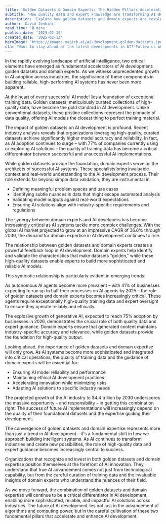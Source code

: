 ```yaml
---
title: 'Golden Datasets & Domain Experts: The Hidden Pillars Accelerating AI Development'
subtitle: 'How quality data and expert knowledge are transforming AI development'
description: 'Explore how golden datasets and domain experts are revolutionizing AI development. Learn why high-quality data and expert knowledge are becoming crucial differentiators in building successful AI systems, with industry adoption reaching new heights and market growth projections showing unprecedented opportunities.'
author: 'David Jenkins'
read_time: '8 mins'
publish_date: '2025-02-13'
created_date: '2025-02-13'
heroImage: 'https://images.magick.ai/ai-development-golden-datasets.jpg'
cta: 'Want to stay ahead of the latest developments in AI? Follow us on LinkedIn for expert insights on how golden datasets and domain expertise are shaping the future of artificial intelligence.'
---
```


In the rapidly evolving landscape of artificial intelligence, two critical elements have emerged as fundamental accelerators of AI development: golden datasets and domain experts. As we witness unprecedented growth in AI adoption across industries, the significance of these components in building reliable, high-performing AI systems has never been more apparent.

At the heart of every successful AI model lies a foundation of exceptional training data. Golden datasets, meticulously curated collections of high-quality data, have become the gold standard in AI development. Unlike conventional datasets, these pristine collections represent the pinnacle of data quality, offering AI models the closest thing to perfect training material.

The impact of golden datasets on AI development is profound. Recent industry analysis reveals that organizations leveraging high-quality, curated datasets achieve significantly higher model accuracy and reliability. In fact, as AI adoption continues to surge – with 77% of companies currently using or exploring AI solutions – the quality of training data has become a critical differentiator between successful and unsuccessful AI implementations.

While golden datasets provide the foundation, domain experts serve as the architects of successful AI systems. These specialists bring invaluable context and real-world understanding to the AI development process. Their role extends far beyond simple data validation; they are instrumental in:

- Defining meaningful problem spaces and use cases
- Identifying subtle nuances in data that might escape automated analysis
- Validating model outputs against real-world expectations
- Ensuring AI solutions align with industry-specific requirements and regulations

The synergy between domain experts and AI developers has become increasingly critical as AI systems tackle more complex challenges. With the global AI market projected to grow at an impressive CAGR of 36.6% through 2030, the demand for domain expertise in AI development continues to rise.

The relationship between golden datasets and domain experts creates a powerful feedback loop in AI development. Domain experts help identify and validate the characteristics that make datasets "golden," while these high-quality datasets enable experts to build more sophisticated and reliable AI models.

This symbiotic relationship is particularly evident in emerging trends:

As autonomous AI agents become more prevalent – with 41% of businesses expecting to run up to half their processes on AI agents by 2025 – the role of golden datasets and domain experts becomes increasingly critical. These agents require exceptionally high-quality training data and expert oversight to ensure they operate reliably and ethically.

The explosive growth of generative AI, expected to reach 75% adoption by businesses in 2026, demonstrates the crucial role of both quality data and expert guidance. Domain experts ensure that generated content maintains industry-specific accuracy and relevance, while golden datasets provide the foundation for high-quality output.

Looking ahead, the importance of golden datasets and domain expertise will only grow. As AI systems become more sophisticated and integrated into critical operations, the quality of training data and the guidance of domain experts will be essential for:

- Ensuring AI model reliability and performance
- Maintaining ethical AI development practices
- Accelerating innovation while minimizing risks
- Adapting AI solutions to specific industry needs

The projected growth of the AI industry to $4.4 trillion by 2030 underscores the massive opportunity – and responsibility – in getting this combination right. The success of future AI implementations will increasingly depend on the quality of their foundational datasets and the expertise guiding their development.

The convergence of golden datasets and domain expertise represents more than just a trend in AI development – it's a fundamental shift in how we approach building intelligent systems. As AI continues to transform industries and create new possibilities, the role of high-quality data and expert guidance becomes increasingly central to success.

Organizations that recognize and invest in both golden datasets and domain expertise position themselves at the forefront of AI innovation. They understand that true AI advancement comes not just from technological capability, but from the careful curation of training data and the invaluable insights of domain experts who understand the nuances of their field.

As we move forward, the combination of golden datasets and domain expertise will continue to be a critical differentiator in AI development, enabling more sophisticated, reliable, and impactful AI solutions across industries. The future of AI development lies not just in the advancement of algorithms and computing power, but in the careful cultivation of these two fundamental pillars that accelerate and enhance AI development.